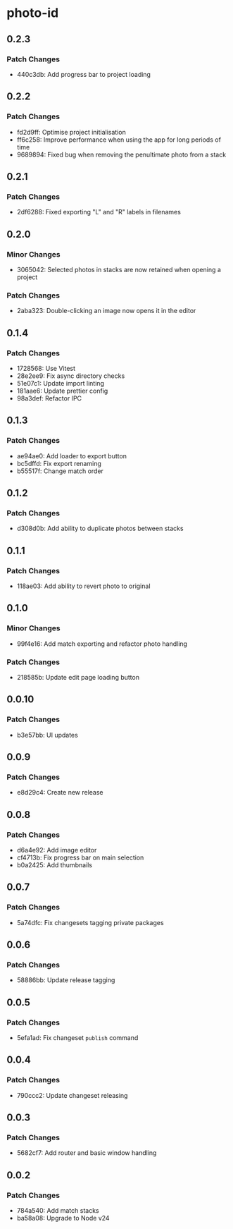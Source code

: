 # photo-id

## 0.2.3

### Patch Changes

- 440c3db: Add progress bar to project loading

## 0.2.2

### Patch Changes

- fd2d9ff: Optimise project initialisation
- ff6c258: Improve performance when using the app for long periods of time
- 9689894: Fixed bug when removing the penultimate photo from a stack

## 0.2.1

### Patch Changes

- 2df6288: Fixed exporting "L" and "R" labels in filenames

## 0.2.0

### Minor Changes

- 3065042: Selected photos in stacks are now retained when opening a project

### Patch Changes

- 2aba323: Double-clicking an image now opens it in the editor

## 0.1.4

### Patch Changes

- 1728568: Use Vitest
- 28e2ee9: Fix async directory checks
- 51e07c1: Update import linting
- 181aae6: Update prettier config
- 98a3def: Refactor IPC

## 0.1.3

### Patch Changes

- ae94ae0: Add loader to export button
- bc5dffd: Fix export renaming
- b55517f: Change match order

## 0.1.2

### Patch Changes

- d308d0b: Add ability to duplicate photos between stacks

## 0.1.1

### Patch Changes

- 118ae03: Add ability to revert photo to original

## 0.1.0

### Minor Changes

- 99f4e16: Add match exporting and refactor photo handling

### Patch Changes

- 218585b: Update edit page loading button

## 0.0.10

### Patch Changes

- b3e57bb: UI updates

## 0.0.9

### Patch Changes

- e8d29c4: Create new release

## 0.0.8

### Patch Changes

- d6a4e92: Add image editor
- cf4713b: Fix progress bar on main selection
- b0a2425: Add thumbnails

## 0.0.7

### Patch Changes

- 5a74dfc: Fix changesets tagging private packages

## 0.0.6

### Patch Changes

- 58886bb: Update release tagging

## 0.0.5

### Patch Changes

- 5efa1ad: Fix changeset `publish` command

## 0.0.4

### Patch Changes

- 790ccc2: Update changeset releasing

## 0.0.3

### Patch Changes

- 5682cf7: Add router and basic window handling

## 0.0.2

### Patch Changes

- 784a540: Add match stacks
- ba58a08: Upgrade to Node v24
